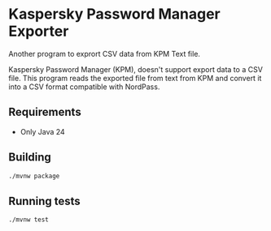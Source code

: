 # Kaspersky Password Manager Exporter
Another program to exprort CSV data from KPM Text file.

Kaspersky Password Manager (KPM), doesn't support export data to a CSV file. This program reads the exported file from 
text from KPM and convert it into a CSV format compatible with NordPass.

## Requirements
- Only Java 24

## Building
```bash
./mvnw package
```

## Running tests
```bash
./mvnw test
```